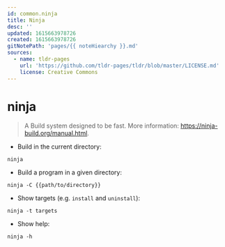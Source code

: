 ```yaml
---
id: common.ninja
title: Ninja
desc: ''
updated: 1615663978726
created: 1615663978726
gitNotePath: 'pages/{{ noteHiearchy }}.md'
sources:
  - name: tldr-pages
    url: 'https://github.com/tldr-pages/tldr/blob/master/LICENSE.md'
    license: Creative Commons
---
```

# ninja

> A Build system designed to be fast.
> More information: <https://ninja-build.org/manual.html>.

- Build in the current directory:

`ninja`

- Build a program in a given directory:

`ninja -C {{path/to/directory}}`

- Show targets (e.g. `install` and `uninstall`):

`ninja -t targets`

- Show help:

`ninja -h`

